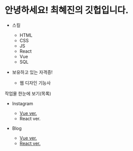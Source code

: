 <div>
      <h1>안녕하세요! 최혜진의 깃헙입니다.</h1>
      <ul>
        <li>
          <p>스킬</p>
          <ul>
            <li>HTML</li>
            <li>CSS</li>
            <li>JS</li>
            <li>React</li>
            <li>Vue</li>
            <li>SQL</li>
          </ul>
        </li>
        <li>
          <p>보유하고 있는 자격증!</p>
          <ul>
            <li>웹 디자인 기능사</li>
          </ul>
        </li>
      </ul>
         <p>작업물 한눈에 보기(목록)</p>
          <ul>
            <li>  
                <p>Instagram</p>
          <ul>
                <li><a href="https://github.com/jinach0i/Vuestagram.git">Vue ver.</a></li>
            <li>React ver.</li>
          </ul>   
                </li>
            <li>
<p>Blog</p>
<ul>
                <li><a href="#">Vue ver.</a></li>
            <li><a href="https://github.com/jinach0i/ReactBlog.git">React ver.</a></li>
          </ul>
</li>
          </ul>     
         </li>
      </ul>
    </div>
<!--
**jinach0i/jinach0i** is a ✨ _special_ ✨ repository because its `README.md` (this file) appears on your GitHub profile.

Here are some ideas to get you started:

- 🔭 I’m currently working on ...
- 🌱 I’m currently learning ...
- 👯 I’m looking to collaborate on ...
- 🤔 I’m looking for help with ...
- 💬 Ask me about ...
- 📫 How to reach me: ...
- 😄 Pronouns: ...
- ⚡ Fun fact: ...
-->
